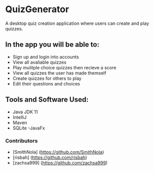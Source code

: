# QuizGenerator
A desktop quiz creation application where users can create and play quizzes.

## In the app you will be able to:
- Sign up and login into accounts
- View all avaliable quizzes
- Play mulitple choice quizzes then recieve a score
- View all quizzes the user has made themself
- Create quizzes for others to play
- Edit their questions and choices

## Tools and Software Used:
- Java JDK 11 
- IntelliJ
- Maven
- SQLite
-JavaFx

### Contributors
- [SmithNola] (https://github.com/SmithNola)
- [risbah] (https://github.com/risbah)
- [zachsa999] (https://github.com/zachsa999)

